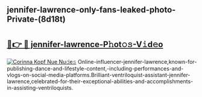 ## jennifer-lawrence-only-fans​-leaked-photo​-Private-(8d18t)


# <h2><a href="https://mediaupload.pro?title=jennifer-lawrence&ref=git">🔗👉 🔴 jennifer-lawrence-P𝚑ot𝚘𝚜-V𝚒d𝚎o</a></h2>

[![Corinna Kopf Nue Nu𝚍e𝚜](https://i.imgur.com/0qMVB7G.gif)](https://mediaupload.pro?title=jennifer-lawrence&ref=git)
Online-influencer-jennifer-lawrence,known-for-publishing-dance-and-lifestyle-content,-including-performances-and-vlogs-on-social-media-platforms.Brilliant-ventriloquist-assistant-jennifer-lawrence,celebrated-for-their-exceptional-abilities-and-accomplishments-in-assisting-ventriloquists.  